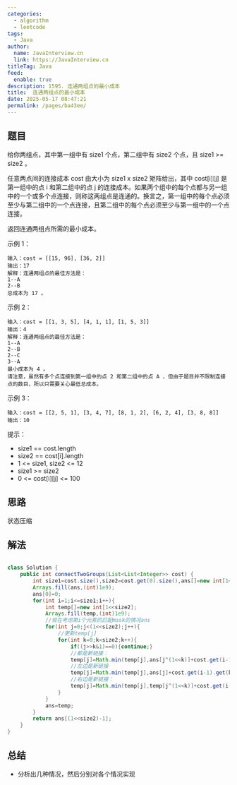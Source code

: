 ```yaml
---
categories: 
  - algorithm
  - leetcode
tags: 
  - Java
author: 
  name: JavaInterview.cn
  link: https://JavaInterview.cn
titleTag: Java
feed: 
  enable: true
description: 1595. 连通两组点的最小成本
title:  连通两组点的最小成本
date: 2025-05-17 08:47:21
permalink: /pages/ba43ee/
---
```


## 题目
给你两组点，其中第一组中有 size1 个点，第二组中有 size2 个点，且 size1 >= size2 。

任意两点间的连接成本 cost 由大小为 size1 x size2 矩阵给出，其中 cost[i][j] 是第一组中的点 i 和第二组中的点 j 的连接成本。如果两个组中的每个点都与另一组中的一个或多个点连接，则称这两组点是连通的。换言之，第一组中的每个点必须至少与第二组中的一个点连接，且第二组中的每个点必须至少与第一组中的一个点连接。

返回连通两组点所需的最小成本。



示例 1：



    输入：cost = [[15, 96], [36, 2]]
    输出：17
    解释：连通两组点的最佳方法是：
    1--A
    2--B
    总成本为 17 。
示例 2：



    输入：cost = [[1, 3, 5], [4, 1, 1], [1, 5, 3]]
    输出：4
    解释：连通两组点的最佳方法是：
    1--A
    2--B
    2--C
    3--A
    最小成本为 4 。
    请注意，虽然有多个点连接到第一组中的点 2 和第二组中的点 A ，但由于题目并不限制连接点的数目，所以只需要关心最低总成本。
示例 3：

    输入：cost = [[2, 5, 1], [3, 4, 7], [8, 1, 2], [6, 2, 4], [3, 8, 8]]
    输出：10


提示：

* size1 == cost.length
* size2 == cost[i].length
* 1 <= size1, size2 <= 12
* size1 >= size2
* 0 <= cost[i][j] <= 100


## 思路

状态压缩

## 解法
```java

class Solution {
    public int connectTwoGroups(List<List<Integer>> cost) {
        int size1=cost.size(),size2=cost.get(0).size(),ans[]=new int[1<<size2];
        Arrays.fill(ans,(int)1e9);
        ans[0]=0;
        for(int i=1;i<=size1;i++){
            int temp[]=new int[1<<size2];
            Arrays.fill(temp,(int)1e9);
            //现在考虑第i个元素的匹配mask的情况ans
            for(int j=0;j<(1<<size2);j++){
                //更新temp[j]
                for(int k=0;k<size2;k++){
                    if((j>>k&1)==0){continue;}
                    //都是新链接：
                    temp[j]=Math.min(temp[j],ans[j^(1<<k)]+cost.get(i-1).get(k));
                    //左边是新链接
                    temp[j]=Math.min(temp[j],ans[j]+cost.get(i-1).get(k));
                    //右边是新链接：
                    temp[j]=Math.min(temp[j],temp[j^(1<<k)]+cost.get(i-1).get(k));
                }
            }
            ans=temp;
        }
        return ans[(1<<size2)-1];
    }
}

```

## 总结

- 分析出几种情况，然后分别对各个情况实现 
